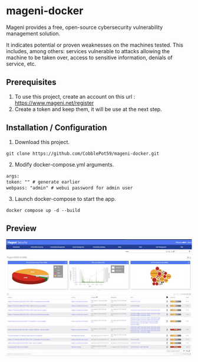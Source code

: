 # mageni-docker
Mageni provides a free, open-source cybersecurity vulnerability management solution.

It indicates potential or proven weaknesses on the machines tested. This includes, among others: services vulnerable to attacks allowing the machine to be taken over, access to sensitive information, denials of service, etc.

## Prerequisites
1) To use this project, create an account on this url : https://www.mageni.net/register
2) Create a token and keep them, it will be use at the next step.

## Installation / Configuration
1) Download this project.
```
git clone https://github.com/CobblePot59/mageni-docker.git
```
2) Modify docker-compose.yml arguments.
```
args:
token: "" # generate earlier
webpass: "admin" # webui password for admin user
```
3) Launch docker-compose to start the app.
```
docker compose up -d --build
```

## Preview
![alt text](https://raw.githubusercontent.com/CobblePot59/mageni-docker/main/preview.png)
